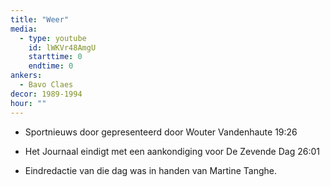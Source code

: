 ```yaml
---
title: "Weer"
media:
  - type: youtube
    id: lWKVr48AmgU
    starttime: 0
    endtime: 0
ankers:
  - Bavo Claes
decor: 1989-1994
hour: ""
---
```


* Sportnieuws door gepresenteerd door Wouter Vandenhaute <span class="moment-inline" data-sec="1166">19:26</span>

* Het Journaal eindigt met een aankondiging voor De Zevende Dag <span class="moment-inline" data-sec="1561">26:01</span>

* Eindredactie van die dag was in handen van Martine Tanghe.
